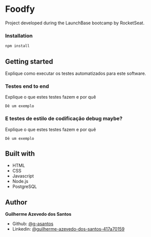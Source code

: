 # Foodfy

Project developed during the LaunchBase bootcamp by RocketSeat.


### Installation

```sh
npm install
```


## Getting started

Explique como executar os testes automatizados para este software.


### Testes end to end

Explique o que estes testes fazem e por quê

```
Dê um exemplo
```

### E testes de estilo de codificação debug maybe?

Explique o que estes testes fazem e por quê

```
Dê um exemplo
```



## Built with

* HTML
* CSS
* Javascript
* Node.js
* PostgreSQL

## Author

  **Guilherme Azevedo dos Santos**

* Github: [@g-asantos](https://github.com/g-asantos)
* Linkedin: [@guilherme-azevedo-dos-santos-417a70159](https://www.linkedin.com/in/guilherme-azevedo-dos-santos-417a70159/)
